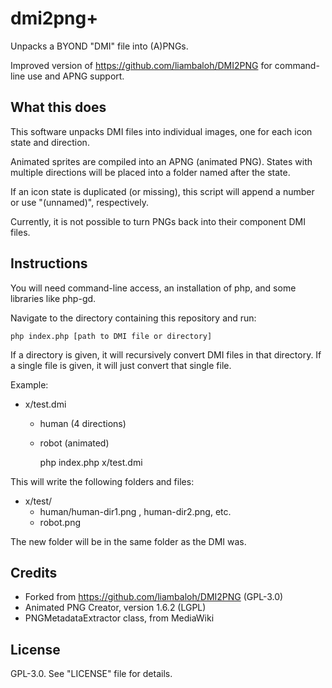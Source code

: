 # dmi2png+

Unpacks a BYOND "DMI" file into (A)PNGs.

Improved version of https://github.com/liambaloh/DMI2PNG
for command-line use and APNG support.

## What this does

This software unpacks DMI files into individual images, one for each icon state
and direction.

Animated sprites are compiled into an APNG (animated PNG). States with multiple
directions will be placed into a folder named after the state.

If an icon state is duplicated (or missing), this script will append a number
or use "(unnamed)", respectively.

Currently, it is not possible to turn PNGs back into their component DMI files.


## Instructions

You will need command-line access, an installation of php, and some libraries
like php-gd.

Navigate to the directory containing this repository and run:

    php index.php [path to DMI file or directory]

If a directory is given, it will recursively convert DMI files in that
directory. If a single file is given, it will just convert that single file.

Example:

* x/test.dmi
  * human (4 directions)
  * robot (animated)

    php index.php x/test.dmi

This will write the following folders and files:
* x/test/
  * human/human-dir1.png , human-dir2.png, etc.
  * robot.png 

The new folder will be in the same folder as the DMI was.


## Credits
* Forked from https://github.com/liambaloh/DMI2PNG (GPL-3.0)
* Animated PNG Creator, version 1.6.2 (LGPL)
* PNGMetadataExtractor class, from MediaWiki

## License

GPL-3.0. See "LICENSE" file for details.
